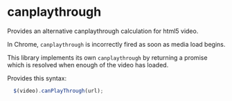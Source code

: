 canplaythrough
==============

Provides an alternative canplaythrough calculation for html5 video.

In Chrome, `canplaythrough` is incorrectly fired as soon as media load begins.

This library implements its own `canplaythrough` by returning a promise which is resolved when enough of the video has loaded.

Provides this syntax:

```javascript
  $(video).canPlayThrough(url);
```
